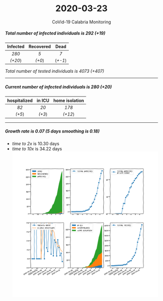<div align='center'>

# 2020-03-23
CoVid-19 Calabria Monitoring
</div>

##### Total number of infected individuals is 292 (+19)
Infected | Recovered | Dead
:---: | :---: | :---:
*280* | *5* | *7*
*(+20*) | *(+0*) | (*+-1*)

*Total number of tested individuals is 4073 (+407)*
***
##### Current number of infected individuals is 280 (+20)
hospitalized | in ICU | home isolation
:---: | :---: | :---:
*82* |*20* |*178*
*(+5*) |*(+3*) |*(+12*)
***
##### Growth rate is 0.07 (5 days smoothing is 0.18)
- *time to 2x* is 10.30 days
- *time to 10x* is 34.22 days
![stats][stats]

[stats]: stats_Calabria.png

